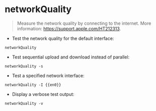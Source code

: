 # networkQuality

> Measure the network quality by connecting to the internet.
> More information: <https://support.apple.com/HT212313>.

- Test the network quality for the default interface:

`networkQuality`

- Test sequential upload and download instead of parallel:

`networkQuality -s`

- Test a specified network interface:

`networkQuality -I {{en0}}`

- Display a verbose test output:

`networkQuality -v`
